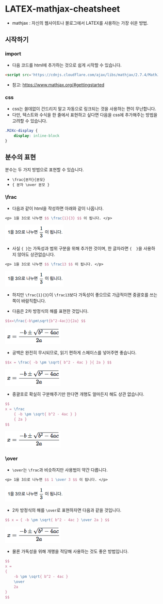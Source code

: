 # LATEX-mathjax-cheatsheet

* mathjax : 자신의 웹사이트나 블로그에서 LATEX를 사용하는 가장 쉬운 방법.


## 시작하기

### import

* 다음 코드를 html에 추가하는 것으로 쉽게 시작할 수 있습니다.

```html
<script src='https://cdnjs.cloudflare.com/ajax/libs/mathjax/2.7.4/MathJax.js?config=TeX-MML-AM_CHTML' async></script>
```

* 참고: https://www.mathjax.org/#gettingstarted

### css

* css는 쓸데없이 건드리지 말고 자동으로 링크되는 것을 사용하는 편이 무난합니다.
* 다만, 텍스트와 수식을 한 줄에서 표현하고 싶다면 다음을 css에 추가해주는 방법을 고려할 수 있습니다.

```css
.MJXc-display {
    display: inline-block
}
```

## 분수의 표현

분수는 두 가지 방법으로 표현할 수 있습니다.

* `\frac{분자}{분모}`
* `{ 분자 \over 분모 }`

### \frac

* 다음과 같이 html을 작성하면 아래와 같이 나옵니다.

```tex
<p> 1을 3으로 나누면 $$ \frac{1}{3} $$ 이 됩니다. </p>
```

![1/3](./img/frac13.png)

* 사실 `{ }`는 가독성과 범위 구분을 위해 추가한 것이며, 한 글자라면 `{  }`을 사용하지 않아도 상관없습니다.

```latex
<p> 1을 3으로 나누면 $$ \frac13 $$ 이 됩니다. </p>
```

![1/3](./img/frac13.png)

* 하지만 `\frac{1}{3}`이 `\frac13`보다 가독성이 좋으므로 가급적이면 중괄호를 쓰는 쪽이 바람직합니다.

* 다음은 2차 방정식의 해를 표현한 것입니다.

```tex
$$x=\frac{-b\pm\sqrt{b^2-4ac}}{2a} $$
```

![2d](./img/frac2d.png)

* 공백은 완전히 무시되므로, 읽기 편하게 스페이스를 넣어주면 좋습니다.

```tex
$$x = \frac{ -b \pm \sqrt{ b^2 - 4ac } }{ 2a } $$
```

![2d](./img/frac2d.png)

* 중괄호로 확실히 구분해주기만 한다면 개행도 얼마든지 해도 상관 없습니다.

```tex
$$
x = \frac
    { -b \pm \sqrt{ b^2 - 4ac } }
    { 2a }
$$
```

![2d](./img/frac2d.png)


### \over

* `\over`는 `\frac`과 비슷하지만 사용법이 약간 다릅니다.

```latex
<p> 1을 3으로 나누면 $$ 1 \over 3 $$ 이 됩니다. </p>
```

![1/3](./img/frac13.png)

* 2차 방정식의 해를 `\over`로 표현하자면 다음과 같을 것입니다.

```tex
$$ x = { -b \pm \sqrt{ b^2 - 4ac } \over 2a } $$
```

![2d](./img/frac2d.png)

* 물론 가독성을 위해 개행을 적당해 사용하는 것도 좋은 방법입니다.

```tex
$$
x =
{
    -b \pm \sqrt{ b^2 - 4ac }
    \over
    2a
}
$$
```



<script src='https://cdnjs.cloudflare.com/ajax/libs/mathjax/2.7.4/MathJax.js?config=TeX-MML-AM_CHTML' async></script>


<style>
.MJXc-display {
    display: inline-block
}
</style>
